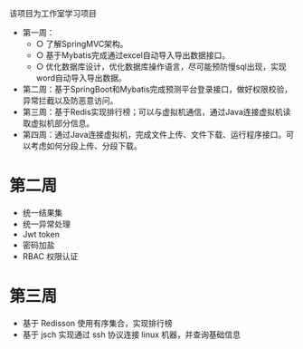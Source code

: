 该项目为工作室学习项目

* 第一周：
  * ○ 了解SpringMVC架构。
  * ○ 基于Mybatis完成通过excel自动导入导出数据接口。
  * ○ 优化数据库设计，优化数据库操作语言，尽可能预防慢sql出现，实现word自动导入导出数据。
* 第二周：基于SpringBoot和Mybatis完成预测平台登录接口，做好权限校验，异常拦截以及防恶意访问。
* 第三周：基于Redis实现排行榜；可以与虚拟机通信，通过Java连接虚拟机读取虚拟机部分信息。
* 第四周：通过Java连接虚拟机，完成文件上传、文件下载、运行程序接口。可以考虑如何分段上传、分段下载。


# 第二周
* 统一结果集
* 统一异常处理
* Jwt token
* 密码加盐
* RBAC 权限认证

# 第三周
* 基于 Redisson 使用有序集合，实现排行榜
* 基于 jsch 实现通过 ssh 协议连接 linux 机器，并查询基础信息